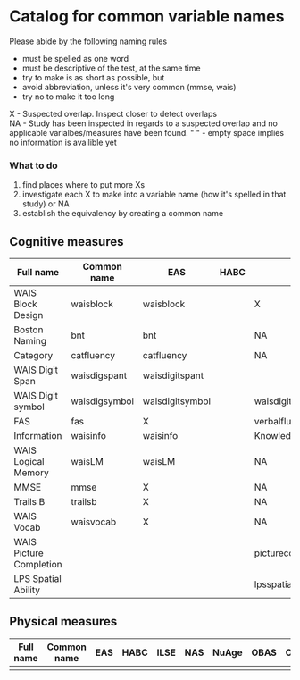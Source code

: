 
# Catalog for common variable names

Please abide by the following naming rules  
  - must be spelled as one word   
  - must be descriptive of the test, at the same time  
  - try to make is as short as possible, but  
  - avoid abbreviation, unless it's very common (mmse, wais)   
  - try no to make it too long  
  
X - Suspected overlap. Inspect closer to detect overlaps  
NA - Study has been inspected in regards to a suspected overlap and no applicable varialbes/measures have been found.
" " - empty space implies no information is availible yet

### What to do

1) find places where to put more Xs  
2) investigate each X to make into a variable name (how it's spelled in that study) or NA  
3) establish the equivalency by creating a common name  



## Cognitive measures

|Full name                |Common name  | EAS           | HABC | ILSE | NAS  | NuAge| OBAS | OCTO | RADC | SATSA|
|-------------------------|-------------|---------------|------|------|------|------|------|------|------|------|
|WAIS Block Design        |waisblock    |waisblock      |      |  X   |      |      |      |  X   |      |      |
|Boston Naming            |bnt          |bnt            |      | NA   |      |      |      |      |  X   |      |
|Category                 |catfluency   |catfluency     |      | NA   |      |      |      |      |  X   |      |
|WAIS Digit Span          |waisdigspant |waisdigitspant |      |      |      |      |      |  X   |  X   |      |
|WAIS Digit symbol        |waisdigsymbol|waisdigitsymbol|      |waisdigitsymbolsubstitution|      |      |      |  X   |  X   |      |
|FAS                      |fas          |  X            |      |verbalfluencytest|      |      |      |      |      |      |
|Information              |waisinfo     |waisinfo       |      |Knowledge   |      |      |      |  X   |      |      |
|WAIS Logical Memory      |waisLM       |waisLM         |      | NA   |      |      |      |      |      |      |
|MMSE                     |mmse         |  X            |      | NA   |      |      |      |  X   |  X   |      |
|Trails B                 |trailsb      |  X            |      | NA   |      |      |      |      |      |      |
|WAIS Vocab               |waisvocab    |  X            |      | NA   |      |      |      |      |      |      |
|WAIS Picture Completion  |             |               |      |picturecompletion     |      |      |      |      |      |      |
|LPS Spatial Ability      |             |               |      |lpsspatialability|      |      |      |      |      |      |

## Physical measures

|Full name                |Common name  | EAS  | HABC | ILSE | NAS  | NuAge| OBAS | OCTO | RADC | SATSA|
|-------------------------|-------------|------|------|------|------|------|------|------|------|------|
|                         |             |      |      |      |      |      |      |      |      |      |
